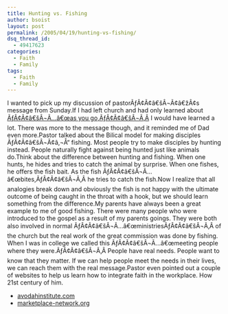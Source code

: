 ```yaml
---
title: Hunting vs. Fishing
author: bsoist
layout: post
permalink: /2005/04/19/hunting-vs-fishing/
dsq_thread_id:
  - 49417623
categories:
  - Faith
  - Family
tags:
  - Faith
  - Family
---
```

I wanted to pick up my discussion of pastorÃƒÂ¢Ã¢â€šÂ¬Ã¢â€žÂ¢s message from Sunday.If I had left church and had only learned about [ÃƒÂ¢Ã¢â€šÂ¬Ã…â€œas you go,ÃƒÂ¢Ã¢â€šÂ¬Ã‚Â][1] I would have learned a lot. There was more to the message though, and it reminded me of Dad even more.Pastor talked about the Bilical model for making disciples ÃƒÂ¢Ã¢â€šÂ¬Ã¢â‚¬Å“ fishing. Most people try to make disciples by hunting instead. People naturally fight against being hunted just like animals do.Think about the difference between hunting and fishing. When one hunts, he hides and tries to catch the animal by surprise. When one fishes, he offers the fish bait. As the fish ÃƒÂ¢Ã¢â€šÂ¬Ã…â€œbites,ÃƒÂ¢Ã¢â€šÂ¬Ã‚Â he tries to catch the fish.Now I realize that all analogies break down and obviously the fish is not happy with the ultimate outcome of being caught in the throat with a hook, but we should learn something from the difference.My parents have always been a great example to me of good fishing. There were many people who were introduced to the gospel as a result of my parents goings. They were both also involved in normal ÃƒÂ¢Ã¢â€šÂ¬Ã…â€œministriesÃƒÂ¢Ã¢â€šÂ¬Ã‚Â of the church but the real work of the great commission was done by fishing. When I was in college we called this ÃƒÂ¢Ã¢â€šÂ¬Ã…â€œmeeting people where they were.ÃƒÂ¢Ã¢â€šÂ¬Ã‚Â People have real needs. People want to know that they matter. If we can help people meet the needs in their lives, we can reach them with the real message.Pastor even pointed out a couple of websites to help us learn how to integrate faith in the workplace. How 21st century of him. 

  * [avodahinstitute.com][2]
  * [marketplace-network.org][3]

 [1]: http://bsoist.geexfiles.com/index.php?p=9
 [2]: http://www.avodahinstitute.com/
 [3]: http://www.marketplace-network.org/
